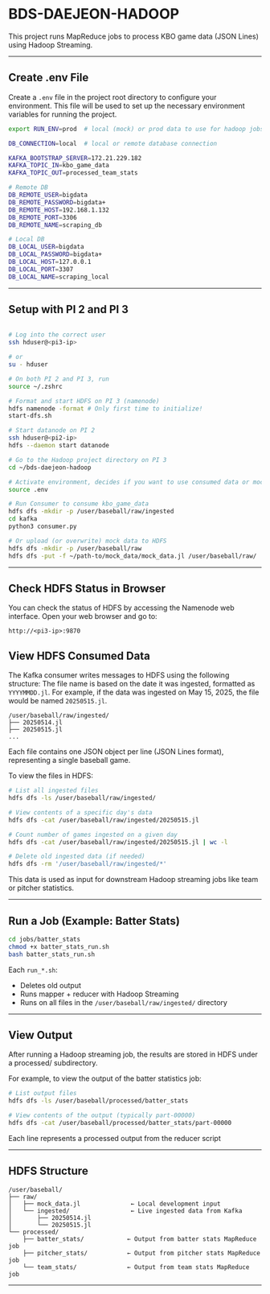 # BDS-DAEJEON-HADOOP

This project runs MapReduce jobs to process KBO game data (JSON Lines) using Hadoop Streaming.

---

## Create .env File

Create a `.env` file in the project root directory to configure your environment. This file will be used to set up the necessary environment variables for running the project.

```bash
export RUN_ENV=prod  # local (mock) or prod data to use for hadoop jobs

DB_CONNECTION=local  # local or remote database connection

KAFKA_BOOTSTRAP_SERVER=172.21.229.182
KAFKA_TOPIC_IN=kbo_game_data
KAFKA_TOPIC_OUT=processed_team_stats

# Remote DB
DB_REMOTE_USER=bigdata
DB_REMOTE_PASSWORD=bigdata+
DB_REMOTE_HOST=192.168.1.132
DB_REMOTE_PORT=3306
DB_REMOTE_NAME=scraping_db

# Local DB
DB_LOCAL_USER=bigdata
DB_LOCAL_PASSWORD=bigdata+
DB_LOCAL_HOST=127.0.0.1
DB_LOCAL_PORT=3307
DB_LOCAL_NAME=scraping_local
```

---

## Setup with PI 2 and PI 3

```bash

# Log into the correct user
ssh hduser@<pi3-ip>

# or
su - hduser

# On both PI 2 and PI 3, run
source ~/.zshrc

# Format and start HDFS on PI 3 (namenode)
hdfs namenode -format # Only first time to initialize!
start-dfs.sh

# Start datanode on PI 2
ssh hduser@<pi2-ip>
hdfs --daemon start datanode

# Go to the Hadoop project directory on PI 3
cd ~/bds-daejeon-hadoop

# Activate environment, decides if you want to use consumed data or mock data
source .env

# Run Consumer to consume kbo_game_data
hdfs dfs -mkdir -p /user/baseball/raw/ingested
cd kafka
python3 consumer.py

# Or upload (or overwrite) mock data to HDFS
hdfs dfs -mkdir -p /user/baseball/raw
hdfs dfs -put -f ~/path-to/mock_data/mock_data.jl /user/baseball/raw/
```

---

## Check HDFS Status in Browser

You can check the status of HDFS by accessing the Namenode web interface. Open your web browser and go to:

```
http://<pi3-ip>:9870
```

## View HDFS Consumed Data

The Kafka consumer writes messages to HDFS using the following structure:
The file name is based on the date it was ingested, formatted as `YYYYMMDD.jl`. For example, if the data was ingested on May 15, 2025, the file would be named `20250515.jl`.

```
/user/baseball/raw/ingested/
├── 20250514.jl
├── 20250515.jl
...
```

Each file contains one JSON object per line (JSON Lines format), representing a single baseball game.

To view the files in HDFS:

```bash
# List all ingested files
hdfs dfs -ls /user/baseball/raw/ingested/

# View contents of a specific day's data
hdfs dfs -cat /user/baseball/raw/ingested/20250515.jl

# Count number of games ingested on a given day
hdfs dfs -cat /user/baseball/raw/ingested/20250515.jl | wc -l

# Delete old ingested data (if needed)
hdfs dfs -rm '/user/baseball/raw/ingested/*'
```

This data is used as input for downstream Hadoop streaming jobs like team or pitcher statistics.

---

## Run a Job (Example: Batter Stats)

```bash
cd jobs/batter_stats
chmod +x batter_stats_run.sh
bash batter_stats_run.sh
```

Each `run_*.sh`:

- Deletes old output
- Runs mapper + reducer with Hadoop Streaming
- Runs on all files in the `/user/baseball/raw/ingested/` directory

---

## View Output

After running a Hadoop streaming job, the results are stored in HDFS under a processed/ subdirectory.

For example, to view the output of the batter statistics job:

```bash
# List output files
hdfs dfs -ls /user/baseball/processed/batter_stats

# View contents of the output (typically part-00000)
hdfs dfs -cat /user/baseball/processed/batter_stats/part-00000

```

Each line represents a processed output from the reducer script

---

## HDFS Structure

```
/user/baseball/
├── raw/
│   ├── mock_data.jl              ← Local development input
│   └── ingested/                 ← Live ingested data from Kafka
│       ├── 20250514.jl
│       └── 20250515.jl
└── processed/
    ├── batter_stats/            ← Output from batter stats MapReduce job
    ├── pitcher_stats/           ← Output from pitcher stats MapReduce job
    └── team_stats/              ← Output from team stats MapReduce job

```

---
